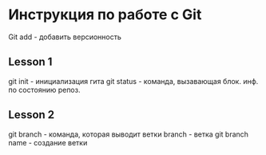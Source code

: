 # Инструкция по работе с Git
Git add - добавить версионность


## Lesson 1


git init - инициализация гита
git status - команда, вызавающая блок. инф. по состоянию репоз.
## Lesson 2
git branch - команда, которая выводит ветки
branch - ветка
git branch name - создание ветки
